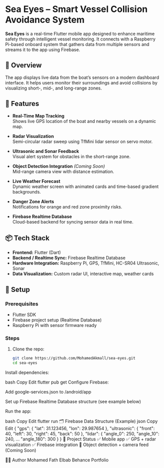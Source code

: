 # Sea Eyes – Smart Vessel Collision Avoidance System

**Sea Eyes** is a real-time Flutter mobile app designed to enhance maritime safety through intelligent vessel monitoring. It connects with a Raspberry Pi-based onboard system that gathers data from multiple sensors and streams it to the app using Firebase.

## 🌊 Overview

The app displays live data from the boat’s sensors on a modern dashboard interface. It helps users monitor their surroundings and avoid collisions by visualizing short-, mid-, and long-range zones.

## 🚢 Features

- **Real-Time Map Tracking**  
  Shows live GPS location of the boat and nearby vessels on a dynamic map.

- **Radar Visualization**  
  Semi-circular radar sweep using TfMini lidar sensor on servo motor.

- **Ultrasonic and Sonar Feedback**  
  Visual alert system for obstacles in the short-range zone.

- **Object Detection Integration** *(Coming Soon)*  
  Mid-range camera view with distance estimation.

- **Live Weather Forecast**  
  Dynamic weather screen with animated cards and time-based gradient backgrounds.

- **Danger Zone Alerts**  
  Notifications for orange and red zone proximity risks.

- **Firebase Realtime Database**  
  Cloud-based backend for syncing sensor data in real time.

## 📦 Tech Stack

- **Frontend:** Flutter (Dart)
- **Backend / Realtime Sync:** Firebase Realtime Database
- **Hardware Integration:** Raspberry Pi, GPS, TfMini, HC-SR04 Ultrasonic, Sonar
- **Data Visualization:** Custom radar UI, interactive map, weather cards


## 🔧 Setup

### Prerequisites

- Flutter SDK
- Firebase project setup (Realtime Database)
- Raspberry Pi with sensor firmware ready

### Steps

1. Clone the repo:
   ```bash
   git clone https://github.com/MohamedAkmall/sea-eyes.git
   cd sea-eyes
Install dependencies:

bash
Copy
Edit
flutter pub get
Configure Firebase:

Add google-services.json to /android/app

Set up Firebase Realtime Database structure (see example below)

Run the app:

bash
Copy
Edit
flutter run
🗂️ Firebase Data Structure (Example)
json
Copy
Edit
{
  "gps": {
    "lat": 31.123456,
    "lon": 29.987654
  },
  "ultrasonic": {
    "front": 40,
    "left": 30,
    "right": 45,
    "back": 50
  },
  "lidar": {
    "angle_0": 250,
    "angle_10": 240,
    ...
    "angle_180": 300
  }
}
📍 Project Status
✅ Mobile app
✅ GPS + radar visualization
✅ Firebase integration
🚧 Object detection + camera feed (Coming Soon)

👨‍💻 Author
Mohamed Fath Elbab
Behance Portfolio
